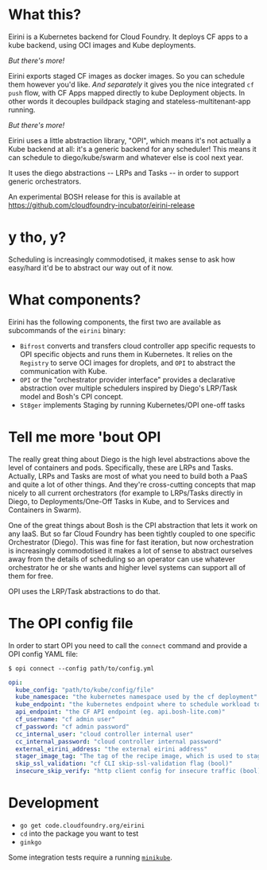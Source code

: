 # What this?

Eirini is a Kubernetes backend for Cloud Foundry. It deploys CF apps to a kube
backend, using OCI images and Kube deployments.

_But there's more!_

Eirini exports staged CF images as docker images. So you can schedule them
however you'd like. *And separately* it gives you the nice integrated `cf push` flow,
with CF Apps mapped directly to kube Deployment objects. In other words it decouples buildpack
staging and stateless-multitenant-app running.

_But there's more!_

Eirini uses a little abstraction library, "OPI", which means it's not actually a
Kube backend at all: it's a generic backend for any scheduler! This means it
can schedule to diego/kube/swarm and whatever else is cool next year.

It uses the diego abstractions -- LRPs and Tasks -- in order to support generic
orchestrators.

An experimental BOSH release for this is available at
https://github.com/cloudfoundry-incubator/eirini-release

# y tho, y?

Scheduling is increasingly commodotised, it makes sense to ask how easy/hard it'd be to abstract our way out of it now.

# What components?

Eirini has the following components, the first two are available as subcommands of the `eirini` binary:
 
 - `Bifrost` converts and transfers cloud controller app specific requests to OPI specific objects and runs them in Kubernetes. It relies on the `Registry` to serve OCI images for droplets, and `OPI` to abstract the communication with Kube. 
 - `OPI` or the "orchestrator provider interface" provides a declarative abstraction over multiple schedulers inspired by Diego's LRP/Task model and Bosh's CPI concept.
 - `St8ger` implements Staging by running Kubernetes/OPI one-off tasks
 
# Tell me more 'bout OPI

The really great thing about Diego is the high level abstractions above the level of containers and pods. Specifically, these are LRPs and Tasks. Actually, LRPs and Tasks are most of what you need to build both a PaaS and quite a lot of other things. And they're cross-cutting concepts that map nicely to all current orchestrators (for example to LRPs/Tasks directly in Diego, to Deployments/One-Off Tasks in Kube, and to Services and Containers in Swarm).

One of the great things about Bosh is the CPI abstraction that lets it work on any IaaS. But so far Cloud Foundry has been tightly coupled to one specific Orchestrator (Diego). This was fine for fast iteration, but now orchestration is increasingly commodotised it makes a lot of sense to abstract ourselves away from the details of scheduling so an operator can use whatever orchestrator he or she wants and higher level systems can support all of them for free.

OPI uses the LRP/Task abstractions to do that.

# The OPI config file

In order to start OPI you need to call the `connect` command and provide a OPI config YAML file:

`$ opi connect --config path/to/config.yml`

```yaml
opi:
  kube_config: "path/to/kube/config/file"
  kube_namespace: "the kubernetes namespace used by the cf deployment"
  kube_endpoint: "the kubernetes endpoint where to schedule workload to"
  api_endpoint: "the CF API endpoint (eg. api.bosh-lite.com)"
  cf_username: "cf admin user"
  cf_password: "cf admin password"
  cc_internal_user: "cloud controller internal user"
  cc_internal_password: "cloud controller internal password"
  external_eirini_address: "the external eirini address"
  stager_image_tag: "The tag of the recipe image, which is used to stage an app. If empty, latest is used."
  skip_ssl_validation: "cf CLI skip-ssl-validation flag (bool)"
  insecure_skip_verify: "http client config for insecure traffic (bool)"
```

# Development

* `go get code.cloudfoundry.org/eirini`
* `cd` into the package you want to test
* `ginkgo`

Some integration tests require a running [`minikube`](https://github.com/kubernetes/minikube#installation).
